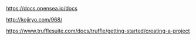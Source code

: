 https://docs.opensea.io/docs

http://kojiryo.com/968/

https://www.trufflesuite.com/docs/truffle/getting-started/creating-a-project

